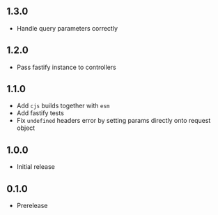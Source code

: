 ## 1.3.0

- Handle query parameters correctly

## 1.2.0

- Pass fastify instance to controllers

## 1.1.0

- Add `cjs` builds together with `esm`
- Add fastify tests
- Fix `undefined` headers error by setting params directly onto request object

## 1.0.0

- Initial release

## 0.1.0

- Prerelease
